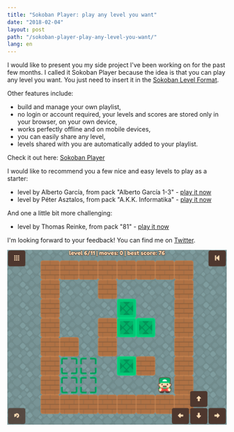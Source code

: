 ```yaml
---
title: "Sokoban Player: play any level you want"
date: "2018-02-04"
layout: post
path: "/sokoban-player-play-any-level-you-want/"
lang: en
---
```


I would like to present you my side project I've been working on for the past few months. I called it Sokoban Player because the idea is that you can play any level you want. You just need to insert it in the [Sokoban Level Format](https://github.com/krzysu/elm-sokoban-player/wiki/Sokoban-Level-Format).

Other features include:
- build and manage your own playlist,
- no login or account required, your levels and scores are stored only in your browser, on your own device,
- works perfectly offline and on mobile devices,
- you can easily share any level,
- levels shared with you are automatically added to your playlist.

Check it out here: [Sokoban Player](https://sokoban-player.netlify.com/)

I would like to recommend you a few nice and easy levels to play as a starter:
- level by Alberto García, from pack "Alberto García 1-3" - [play it now](https://sokoban-player.netlify.com/G6AHGA4GAH2AGD2GAHA2G2ADAHAGDFAFAHAGD3FAHAGD4AHABGAH4A)
- level by Péter Asztalos, from pack "A.K.K. Informatika" - [play it now](https://sokoban-player.netlify.com/8AHA2GA3GAHA3GD2GAHA2GA2DGAH2AGA3GAHA2FGDAGAHA2F3GBAH8A)

And one a little bit more challenging:
- level by Thomas Reinke, from pack "81" - [play it now](https://sokoban-player.netlify.com/2G4AH2GA2G5AH3AGFA3GAHAB2GD4GAHAG2AE5AHA3GD2GAH3AGF2GAH2GA2G3AH2G4A)

I'm looking forward to your feedback! You can find me on [Twitter](https://twitter.com/krzysu).

[![sokoban player screenshot](./sokoban-player-1.png)](https://sokoban-player.netlify.com/8AHA2GA3GAHA3GD2GAHA2GA2DGAH2AGA3GAHA2FGDAGAHA2F3GBAH8A)
